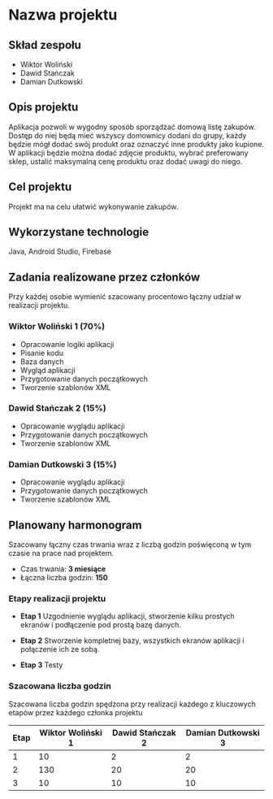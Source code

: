 # Nazwa projektu
## Skład zespołu
- Wiktor Woliński
- Dawid Stańczak
- Damian Dutkowski

## Opis projektu
Aplikacja pozwoli w wygodny sposób sporządzać domową listę zakupów. Dostęp do niej będą mieć wszyscy domownicy dodani do grupy,
każdy będzie mógł dodać swój produkt oraz oznaczyć inne produkty jako kupione. W aplikacji będzie można dodać zdjęcie produktu,
wybrać preferowany sklep, ustalić maksymalną cenę produktu oraz dodać uwagi do niego.

## Cel projektu
Projekt ma na celu ułatwić wykonywanie zakupów.


## Wykorzystane technologie
Java,
Android Studio,
Firebase

## Zadania realizowane przez członków
Przy każdej osobie wymienić szacowany procentowo łączny udział w realizacji projektu.
### Wiktor Woliński 1 (70%)
- Opracowanie logiki aplikacji
- Pisanie kodu
- Baza danych
- Wygląd aplikacji
- Przygotowanie danych początkowych
- Tworzenie szablonów XML

### Dawid Stańczak 2 (15%)
- Opracowanie wyglądu aplikacji
- Przygotowanie danych początkowych
- Tworzenie szablonów XML

### Damian Dutkowski 3 (15%)
- Opracowanie wyglądu aplikacji
- Przygotowanie danych początkowych
- Tworzenie szablonów XML

## Planowany harmonogram
Szacowany łączny czas trwania wraz z liczbą godzin poświęconą w tym czasie na prace nad projektem.

- Czas trwania: **3 miesiące**
- Łączna liczba godzin: **150**

### Etapy realizacji projektu

- **Etap 1**
Uzgodnienie wyglądu aplikacji, stworzenie kilku prostych ekranów i podłączenie pod prostą bazę danych.

- **Etap 2**
Stworzenie kompletnej bazy, wszystkich ekranów aplikacji i połączenie ich ze sobą.

- **Etap 3**
Testy

### Szacowana liczba godzin

Szacowana liczba godzin spędzona przy realizacji każdego z kluczowych etapów przez każdego członka projektu

| Etap | Wiktor Woliński 1| Dawid Stańczak 2 |Damian Dutkowski 3|
|------|------------------|------------------|------------------|
| 1    |                10|                2 |                2 |
| 2    |               130|               20 |                20|
| 3    |               10 |               10 |                10|


